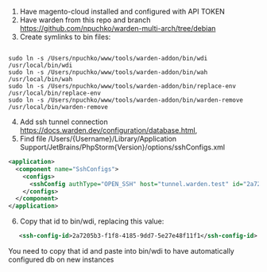 1. Have magento-cloud installed and configured with API TOKEN
2. Have warden from this repo and branch https://github.com/npuchko/warden-multi-arch/tree/debian
3. Create symlinks to bin files:
```shell

sudo ln -s /Users/npuchko/www/tools/warden-addon/bin/wdi /usr/local/bin/wdi
sudo ln -s /Users/npuchko/www/tools/warden-addon/bin/wah /usr/local/bin/wah
sudo ln -s /Users/npuchko/www/tools/warden-addon/bin/replace-env /usr/local/bin/replace-env
sudo ln -s /Users/npuchko/www/tools/warden-addon/bin/warden-remove /usr/local/bin/warden-remove

```

4. Add ssh tunnel connection https://docs.warden.dev/configuration/database.html, 
5. Find file /Users/{Username}/Library/Application Support/JetBrains/PhpStorm{Version}/options/sshConfigs.xml
```xml
<application>
  <component name="SshConfigs">
    <configs>
      <sshConfig authType="OPEN_SSH" host="tunnel.warden.test" id="2a7205b3-f1f8-4185-9dd7-5e27e48f11f1" port="2222" nameFormat="DESCRIPTIVE" username="user" useOpenSSHConfig="true" />
    </configs>
  </component>
</application>
```
6. Copy that id to bin/wdi, replacing this value:
```xml
   <ssh-config-id>2a7205b3-f1f8-4185-9dd7-5e27e48f11f1</ssh-config-id>
```
You need to copy that id and paste into bin/wdi to have automatically configured db on new instances